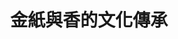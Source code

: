 ---
id: "14"
lang: zh-tw
description: 「請行政院文化部將「金紙及香」列為重要無形文化資產及重要文化資產保存技術登錄」連署案
propose_date: 2017-07-03
meeting_date: 2017-07-21
publish: "TRUE"
selected: "FALSE"
blog_selected: "FALSE"
thumbnail: https://cm.pdis.nat.gov.tw/images/post/1JG99b2MG3f97jLH1CUuG4Bo_eL6s1yvy.jpg
title: 金紙與香的文化傳承
introduction:
  content: 金紙及香是台灣的傳統技藝，在文化傳承方面有一定的重要性，因此這次的協作會議邀請眾多相關人士一起來討論，如何維護此傳統技藝。經過廣泛地討論後，發想了許多提案，例如建立職人制度，藉由產品履歷來提高產品價值及製作者社會地位，除此之外，也可以藉由推廣金紙及香的文化體驗及旅遊，讓更多國人接近此文化，同時運用政府資源發展品牌價值，與經濟部創意生活產業發展計畫結合，為金紙及香注入創新元素，結合各面向進行跨界合作。
color: yellow
join:
  type: 提
  title: 請行政院文化部將「金紙及香」列為重要無形文化資產及重要文化資產保存技術登錄
  link: https://join.gov.tw/idea/detail/016779e9-b75d-4007-ac2b-ca4e4aa295d9
  image: https://cm.pdis.nat.gov.tw/images/post/1Hejo93UEFlolVLS6wfWw2HoVP6azBtwF.jpg
layout: post
departments:
  - 文化部
embed:
  mind_map:
    links:
      - https://miro.com/app/live-embed/o9J_k0L1dmw=/?moveToViewport=-9477,-1021,3920,2407
  transcript:
    links:
      - https://sayit.pdis.nat.gov.tw/2017-07-21-%E9%96%8B%E6%94%BE%E6%94%BF%E5%BA%9C%E8%81%AF%E7%B5%A1%E4%BA%BA%E7%AC%AC%E5%8D%81%E5%9B%9B%E6%AC%A1%E5%8D%94%E4%BD%9C%E6%9C%83%E8%AD%B0
---